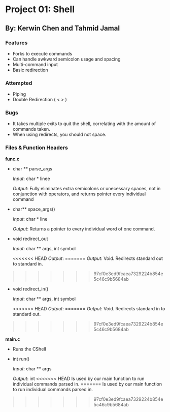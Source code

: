 # Project 01: Shell
## By: Kerwin Chen and Tahmid Jamal


### Features

 * Forks to execute commands
 * Can handle awkward semicolon usage and spacing
 * Multi-command input
 * Basic redirection

### Attempted

 * Piping 
 * Double Redirection ( < > )

### Bugs

 * It takes multiple exits to quit the shell, correlating with the amount of commands taken.
 * When using redirects, you should not space.
 
### Files & Function Headers

**func.c**
 * char ** parse_args<p>
 *Input*: char * linee<p>
 *Output*: Fully eliminates extra semicolons or unecessary spaces, not in conjunction with operators, and returns pointer every individual command<p>
    
 
 * char** space_args()<p>
 *Input*: char * line<p>
 *Output*: Returns a pointer to every individual word of one command.
 
 
 * void redirect_out<p>
 *Input*: char ** args, int symbol<p>
<<<<<<< HEAD
 *Output*: 
=======
 *Output*: Void. Redirects standard out to standard in.
>>>>>>> 97cf0e3ed9fcaea7329224b854e5c46c9b5684ab
 
 
 * void redirect_in()<p>
 *Input*: char ** args, int symbol<p>
<<<<<<< HEAD
 *Output*: 
=======
 *Output*: Void. Redirects standard in to standard out.
>>>>>>> 97cf0e3ed9fcaea7329224b854e5c46c9b5684ab
 
 
**main.c**
 * Runs the CShell 
 
 * int run()<p>
 *Input*: char ** args <p>
 *Output*: int 
<<<<<<< HEAD
    Is used by our main function to run individual commands parsed in.
=======
    Is used by our main function to run individual commands parsed in.
>>>>>>> 97cf0e3ed9fcaea7329224b854e5c46c9b5684ab
